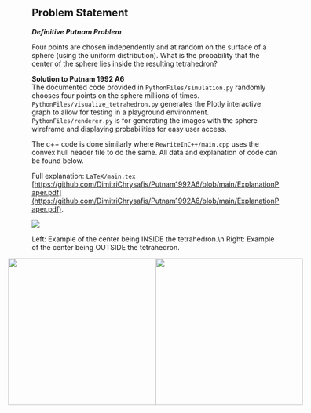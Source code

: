 ## Problem Statement
**_Definitive Putnam Problem_**

Four points are chosen independently and at random on the surface of a sphere (using the uniform distribution). What is the probability that the center of the sphere lies inside the resulting tetrahedron?


**Solution to Putnam 1992 A6**  
The documented code provided in `PythonFiles/simulation.py` randomly chooses four points on the sphere millions of times. `PythonFiles/visualize_tetrahedron.py` generates the Plotly interactive graph to allow for testing in a playground environment. `PythonFiles/renderer.py` is for generating the images with the sphere wireframe and displaying probabilities for easy user access.


The c++ code is done similarly where ```RewriteInC++/main.cpp``` uses the convex hull header file to do the same. All data and explanation of code can be found below.

Full explanation: `LaTeX/main.tex`
[https://github.com/DimitriChrysafis/Putnam1992A6/blob/main/ExplanationPaper.pdf](https://github.com/DimitriChrysafis/Putnam1992A6/blob/main/ExplanationPaper.pdf).

![](input.gif)

Left: Example of the center being INSIDE the tetrahedron.\n
Right: Example of the center being OUTSIDE the tetrahedron.
<div style="display: flex; justify-content: center;">
    <img src="inside.gif" width="300">
    <img src="outside.gif" width="300">
</div>
